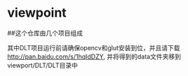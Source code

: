 viewpoint
=========

##这个仓库由几个项目组成

其中DLT项目运行前请确保opencv和glut安装到位，并且请下载 http://pan.baidu.com/s/1hqIdDZY, 并将得到的data文件夹移到viewport/DLT/DLT目录中
